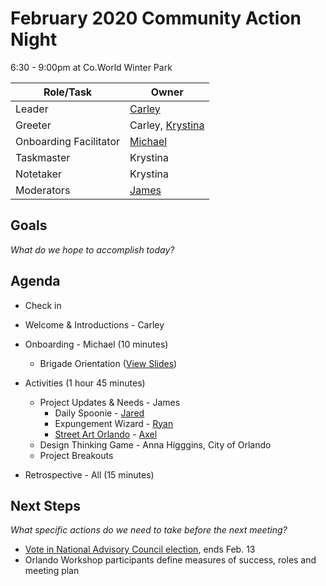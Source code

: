 # February 2020 Community Action Night
6:30 - 9:00pm at Co.World Winter Park

| Role/Task | Owner |
| --- | --- |
| Leader | [Carley](https://github.com/carleydiaz) |
| Greeter | Carley, [Krystina](https://github.com/kryskreative) |
| Onboarding Facilitator | [Michael](https://github.com/flyinactor91) |
| Taskmaster | Krystina |
| Notetaker | Krystina |
| Moderators | [James](https://github.com/jtcreative) |

## Goals
*What do we hope to accomplish today?*


## Agenda

* Check in

* Welcome & Introductions - Carley

* Onboarding - Michael (10 minutes)
  * Brigade Orientation ([View Slides](https://docs.google.com/presentation/d/1b7nTRplfOznFkx3QYktVceB6NY-T08jc2Z4vbnQtfIo/edit?usp=sharing))
  
* Activities (1 hour 45 minutes)
  * Project Updates & Needs - James
    * Daily Spoonie - [Jared](https://github.com/jmash)
    * Expungement Wizard - [Ryan](https://github.com/RyanHarrigan)
    * [Street Art Orlando](https://docs.google.com/presentation/d/1rpm9YgU9FHwpihmzT6TUYKGdLl0Hk0-rz1QNW_rxI2E/edit?usp=sharing) - [Axel](https://github.com/axelrivera) 
  * Design Thinking Game - Anna Higggins, City of Orlando
  * Project Breakouts

* Retrospective - All (15 minutes)

## Next Steps
*What specific actions do we need to take before the next meeting?*

 * [Vote in National Advisory Council election](https://brigade.codeforamerica.org/about/national-advisory-council/2020-candidates), ends Feb. 13
 * Orlando Workshop participants define measures of success, roles and meeting plan
